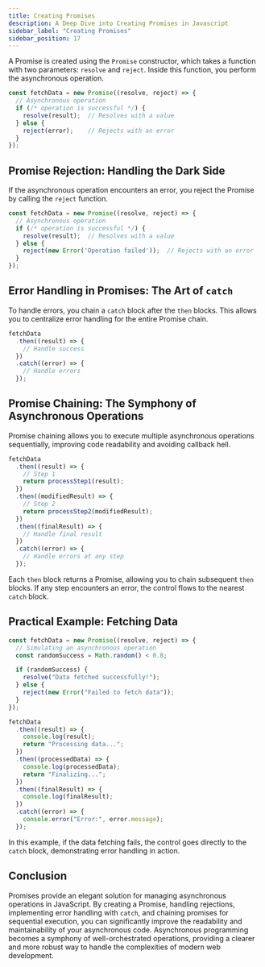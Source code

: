 ```yaml
---
title: Creating Promises
description: A Deep Dive into Creating Promises in Javascript
sidebar_label: "Creating Promises"
sidebar_position: 17
---
```


A Promise is created using the `Promise` constructor, which takes a function with two parameters: `resolve` and `reject`. Inside this function, you perform the asynchronous operation.

```javascript
const fetchData = new Promise((resolve, reject) => {
  // Asynchronous operation
  if (/* operation is successful */) {
    resolve(result);  // Resolves with a value
  } else {
    reject(error);    // Rejects with an error
  }
});
```

## Promise Rejection: Handling the Dark Side

If the asynchronous operation encounters an error, you reject the Promise by calling the `reject` function.

```javascript
const fetchData = new Promise((resolve, reject) => {
  // Asynchronous operation
  if (/* operation is successful */) {
    resolve(result);  // Resolves with a value
  } else {
    reject(new Error('Operation failed'));  // Rejects with an error
  }
});
```

## Error Handling in Promises: The Art of `catch`

To handle errors, you chain a `catch` block after the `then` blocks. This allows you to centralize error handling for the entire Promise chain.

```javascript
fetchData
  .then((result) => {
    // Handle success
  })
  .catch((error) => {
    // Handle errors
  });
```

## Promise Chaining: The Symphony of Asynchronous Operations

Promise chaining allows you to execute multiple asynchronous operations sequentially, improving code readability and avoiding callback hell.

```javascript
fetchData
  .then((result) => {
    // Step 1
    return processStep1(result);
  })
  .then((modifiedResult) => {
    // Step 2
    return processStep2(modifiedResult);
  })
  .then((finalResult) => {
    // Handle final result
  })
  .catch((error) => {
    // Handle errors at any step
  });
```

Each `then` block returns a Promise, allowing you to chain subsequent `then` blocks. If any step encounters an error, the control flows to the nearest `catch` block.

## Practical Example: Fetching Data

```javascript
const fetchData = new Promise((resolve, reject) => {
  // Simulating an asynchronous operation
  const randomSuccess = Math.random() < 0.8;

  if (randomSuccess) {
    resolve("Data fetched successfully!");
  } else {
    reject(new Error("Failed to fetch data"));
  }
});

fetchData
  .then((result) => {
    console.log(result);
    return "Processing data...";
  })
  .then((processedData) => {
    console.log(processedData);
    return "Finalizing...";
  })
  .then((finalResult) => {
    console.log(finalResult);
  })
  .catch((error) => {
    console.error("Error:", error.message);
  });
```

In this example, if the data fetching fails, the control goes directly to the `catch` block, demonstrating error handling in action.

## Conclusion

Promises provide an elegant solution for managing asynchronous operations in JavaScript. By creating a Promise, handling rejections, implementing error handling with `catch`, and chaining promises for sequential execution, you can significantly improve the readability and maintainability of your asynchronous code. Asynchronous programming becomes a symphony of well-orchestrated operations, providing a clearer and more robust way to handle the complexities of modern web development.
